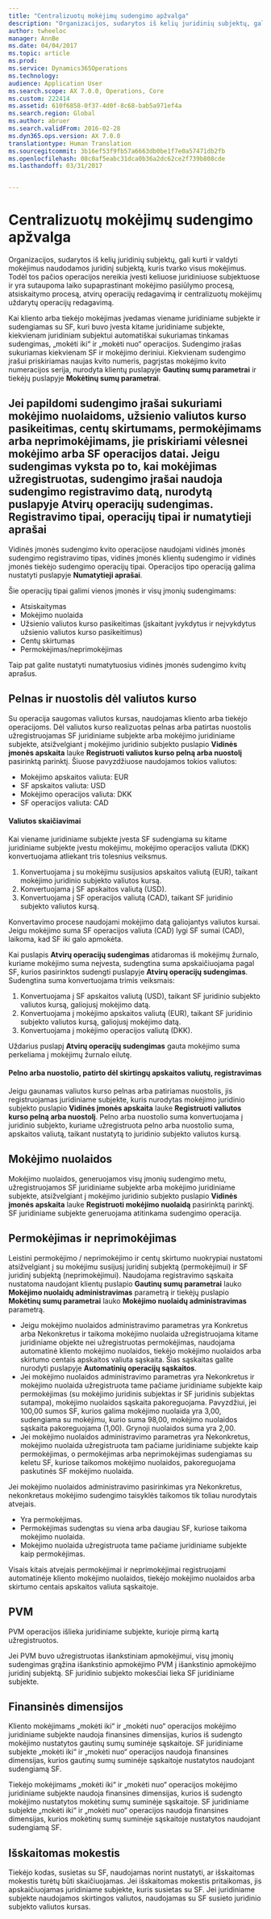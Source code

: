 ```yaml
---
title: "Centralizuotų mokėjimų sudengimo apžvalga"
description: "Organizacijos, sudarytos iš kelių juridinių subjektų, gali kurti ir valdyti mokėjimus naudodamos juridinį subjektą, kuris tvarko visus mokėjimus. Todėl tos pačios operacijos nereikia įvesti keliuose juridiniuose subjektuose ir yra sutaupoma laiko supaprastinant mokėjimo pasiūlymo procesą, atsiskaitymo procesą, atvirų operacijų redagavimą ir centralizuotų mokėjimų uždarytų operacijų redagavimą."
author: twheeloc
manager: AnnBe
ms.date: 04/04/2017
ms.topic: article
ms.prod: 
ms.service: Dynamics365Operations
ms.technology: 
audience: Application User
ms.search.scope: AX 7.0.0, Operations, Core
ms.custom: 222414
ms.assetid: 610f6858-0f37-4d0f-8c68-bab5a971ef4a
ms.search.region: Global
ms.author: abruer
ms.search.validFrom: 2016-02-28
ms.dyn365.ops.version: AX 7.0.0
translationtype: Human Translation
ms.sourcegitcommit: 3b16ef53f9fb57a6663db0be1f7e0a57471db2fb
ms.openlocfilehash: 08c0af5eabc31dca0b36a2dc62ce2f739b808cde
ms.lasthandoff: 03/31/2017


---
```


# <a name="settlement-overview-for-centralized-payments"></a>Centralizuotų mokėjimų sudengimo apžvalga

Organizacijos, sudarytos iš kelių juridinių subjektų, gali kurti ir valdyti mokėjimus naudodamos juridinį subjektą, kuris tvarko visus mokėjimus. Todėl tos pačios operacijos nereikia įvesti keliuose juridiniuose subjektuose ir yra sutaupoma laiko supaprastinant mokėjimo pasiūlymo procesą, atsiskaitymo procesą, atvirų operacijų redagavimą ir centralizuotų mokėjimų uždarytų operacijų redagavimą. 

Kai kliento arba tiekėjo mokėjimas įvedamas viename juridiniame subjekte ir sudengiamas su SF, kuri buvo įvesta kitame juridiniame subjekte, kiekvienam juridiniam subjektui automatiškai sukuriamas tinkamas sudengimas, „mokėti iki“ ir „mokėti nuo“ operacijos. Sudengimo įrašas sukuriamas kiekvienam SF ir mokėjimo deriniui. Kiekvienam sudengimo įrašui priskiriamas naujas kvito numeris, pagrįstas mokėjimo kvito numeracijos serija, nurodyta klientų puslapyje **Gautinų sumų parametrai** ir tiekėjų puslapyje **Mokėtinų sumų parametrai**. 

Jei papildomi sudengimo įrašai sukuriami mokėjimo nuolaidoms, užsienio valiutos kurso pasikeitimas, centų skirtumams, permokėjimams arba neprimokėjimams, jie priskiriami vėlesnei mokėjimo arba SF operacijos datai. Jeigu sudengimas vyksta po to, kai mokėjimas užregistruotas, sudengimo įrašai naudoja sudengimo registravimo datą, nurodytą puslapyje **Atvirų operacijų sudengimas**.
Registravimo tipai, operacijų tipai ir numatytieji aprašai
----------------------------------------------------------

Vidinės įmonės sudengimo kvito operacijose naudojami vidinės įmonės sudengimo registravimo tipas, vidinės įmonės klientų sudengimo ir vidinės įmonės tiekėjo sudengimo operacijų tipai. Operacijos tipo operaciją galima nustatyti puslapyje **Numatytieji aprašai**. 

Šie operacijų tipai galimi vienos įmonės ir visų įmonių sudengimams:

-   Atsiskaitymas
-   Mokėjimo nuolaida
-   Užsienio valiutos kurso pasikeitimas (įskaitant įvykdytus ir neįvykdytus užsienio valiutos kurso pasikeitimus)
-   Centų skirtumas
-   Permokėjimas/neprimokėjimas

Taip pat galite nustatyti numatytuosius vidinės įmonės sudengimo kvitų aprašus.

<a name="currency-exchange-gains-or-losses"></a>Pelnas ir nuostolis dėl valiutos kurso
---------------------------------

Su operacija saugomas valiutos kursas, naudojamas kliento arba tiekėjo operacijoms. Dėl valiutos kurso realizuotas pelnas arba patirtas nuostolis užregistruojamas SF juridiniame subjekte arba mokėjimo juridiniame subjekte, atsižvelgiant į mokėjimo juridinio subjekto puslapio **Vidinės įmonės apskaita** lauke **Registruoti valiutos kurso pelną arba nuostolį** pasirinktą parinktį. Šiuose pavyzdžiuose naudojamos tokios valiutos:
-   Mokėjimo apskaitos valiuta: EUR
-   SF apskaitos valiuta: USD
-   Mokėjimo operacijos valiuta: DKK
-   SF operacijos valiuta: CAD

#### <a name="currency-calculations"></a>Valiutos skaičiavimai

Kai viename juridiniame subjekte įvesta SF sudengiama su kitame juridiniame subjekte įvestu mokėjimu, mokėjimo operacijos valiuta (DKK) konvertuojama atliekant tris tolesnius veiksmus.
1.  Konvertuojama į su mokėjimu susijusios apskaitos valiutą (EUR), taikant mokėjimo juridinio subjekto valiutos kursą.
2.  Konvertuojama į SF apskaitos valiutą (USD).
3.  Konvertuojama į SF operacijos valiutą (CAD), taikant SF juridinio subjekto valiutos kursą.

Konvertavimo procese naudojami mokėjimo datą galiojantys valiutos kursai. Jeigu mokėjimo suma SF operacijos valiuta (CAD) lygi SF sumai (CAD), laikoma, kad SF iki galo apmokėta. 

Kai puslapis **Atvirų operacijų sudengimas** atidaromas iš mokėjimų žurnalo, kuriame mokėjimo suma neįvesta, sudengtina suma apskaičiuojama pagal SF, kurios pasirinktos sudengti puslapyje **Atvirų operacijų sudengimas**. Sudengtina suma konvertuojama trimis veiksmais:
1.  Konvertuojama į SF apskaitos valiutą (USD), taikant SF juridinio subjekto valiutos kursą, galiojusį mokėjimo datą.
2.  Konvertuojama į mokėjimo apskaitos valiutą (EUR), taikant SF juridinio subjekto valiutos kursą, galiojusį mokėjimo datą.
3.  Konvertuojama į mokėjimo operacijos valiutą (DKK).

Uždarius puslapį **Atvirų operacijų sudengimas** gauta mokėjimo suma perkeliama į mokėjimų žurnalo eilutę.

#### <a name="posting-for-gain-or-loss-because-of-different-accounting-currencies"></a>Pelno arba nuostolio, patirto dėl skirtingų apskaitos valiutų, registravimas

Jeigu gaunamas valiutos kurso pelnas arba patiriamas nuostolis, jis registruojamas juridiniame subjekte, kuris nurodytas mokėjimo juridinio subjekto puslapio **Vidinės įmonės apskaita** lauke **Registruoti valiutos kurso pelną arba nuostolį**. Pelno arba nuostolio suma konvertuojama į juridinio subjekto, kuriame užregistruota pelno arba nuostolio suma, apskaitos valiutą, taikant nustatytą to juridinio subjekto valiutos kursą.

<a name="cash-discounts"></a>Mokėjimo nuolaidos
--------------

Mokėjimo nuolaidos, generuojamos visų įmonių sudengimo metu, užregistruojamos SF juridiniame subjekte arba mokėjimo juridiniame subjekte, atsižvelgiant į mokėjimo juridinio subjekto puslapio **Vidinės įmonės apskaita** lauke **Registruoti mokėjimo nuolaidą** pasirinktą parinktį. SF juridiniame subjekte generuojama atitinkama sudengimo operacija.

<a name="overpayments-and-underpayments"></a>Permokėjimas ir neprimokėjimas
------------------------------

Leistini permokėjimo / neprimokėjimo ir centų skirtumo nuokrypiai nustatomi atsižvelgiant į su mokėjimu susijusį juridinį subjektą (permokėjimui) ir SF juridinį subjektą (neprimokėjimui). Naudojama registravimo sąskaita nustatoma naudojant klientų puslapio **Gautinų sumų parametrai** lauko **Mokėjimo nuolaidų administravimas** parametrą ir tiekėjų puslapio **Mokėtinų sumų parametrai** lauko **Mokėjimo nuolaidų administravimas** parametrą.

-   Jeigu mokėjimo nuolaidos administravimo parametras yra Konkretus arba Nekonkretus ir taikoma mokėjimo nuolaida užregistruojama kitame juridiniame objekte nei užregistruotas permokėjimas, naudojama automatinė kliento mokėjimo nuolaidos, tiekėjo mokėjimo nuolaidos arba skirtumo centais apskaitos valiuta sąskaita. Šias sąskaitas galite nurodyti puslapyje **Automatinių operacijų sąskaitos**.
-   Jei mokėjimo nuolaidos administravimo parametras yra Nekonkretus ir mokėjimo nuolaida užregistruota tame pačiame juridiniame subjekte kaip permokėjimas (su mokėjimo juridinis subjektas ir SF juridinis subjektas sutampa), mokėjimo nuolaidos sąskaita pakoreguojama. Pavyzdžiui, jei 100,00 sumos SF, kurios galima mokėjimo nuolaida yra 3,00, sudengiama su mokėjimu, kurio suma 98,00, mokėjimo nuolaidos sąskaita pakoreguojama (1,00). Grynoji nuolaidos suma yra 2,00.
-   Jei mokėjimo nuolaidos administravimo parametras yra Nekonkretus, mokėjimo nuolaida užregistruota tam pačiame juridiniame subjekte kaip permokėjimas, o permokėjimas arba neprimokėjimas sudengiamas su keletu SF, kuriose taikomos mokėjimo nuolaidos, pakoreguojama paskutinės SF mokėjimo nuolaida.

Jei mokėjimo nuolaidos administravimo pasirinkimas yra Nekonkretus, nekonkretaus mokėjimo sudengimo taisyklės taikomos tik toliau nurodytais atvejais.
-   Yra permokėjimas.
-   Permokėjimas sudengtas su viena arba daugiau SF, kuriose taikoma mokėjimo nuolaida.
-   Mokėjimo nuolaida užregistruota tame pačiame juridiniame subjekte kaip permokėjimas.

Visais kitais atvejais permokėjimai ir neprimokėjimai registruojami automatinėje kliento mokėjimo nuolaidos, tiekėjo mokėjimo nuolaidos arba skirtumo centais apskaitos valiuta sąskaitoje.

## <a name="sales-tax"></a>PVM
PVM operacijos išlieka juridiniame subjekte, kurioje pirmą kartą užregistruotos. 

Jei PVM buvo užregistruotas išankstiniam apmokėjimui, visų įmonių sudengimas grąžina išankstinio apmokėjimo PVM į išankstinio apmokėjimo juridinį subjektą. SF juridinio subjekto mokesčiai lieka SF juridiniame subjekte.

## <a name="financial-dimensions"></a>Finansinės dimensijos
Kliento mokėjimams „mokėti iki“ ir „mokėti nuo“ operacijos mokėjimo juridiniame subjekte naudoja finansines dimensijas, kurios iš sudengto mokėjimo nustatytos gautinų sumų suminėje sąskaitoje. SF juridiniame subjekte „mokėti iki“ ir „mokėti nuo“ operacijos naudoja finansines dimensijas, kurios gautinų sumų suminėje sąskaitoje nustatytos naudojant sudengiamą SF. 

Tiekėjo mokėjimams „mokėti iki“ ir „mokėti nuo“ operacijos mokėjimo juridiniame subjekte naudoja finansines dimensijas, kurios iš sudengto mokėjimo nustatytos mokėtinų sumų suminėje sąskaitoje. SF juridiniame subjekte „mokėti iki“ ir „mokėti nuo“ operacijos naudoja finansines dimensijas, kurios mokėtinų sumų suminėje sąskaitoje nustatytos naudojant sudengiamą SF.

## <a name="withholding-tax"></a>Išskaitomas mokestis
Tiekėjo kodas, susietas su SF, naudojamas norint nustatyti, ar išskaitomas mokestis turėtų būti skaičiuojamas. Jei išskaitomas mokestis pritaikomas, jis apskaičiuojamas juridiniame subjekte, kuris susietas su SF. Jei juridiniame subjekte naudojamos skirtingos valiutos, naudojamas su SF susieto juridinio subjekto valiutos kursas.




